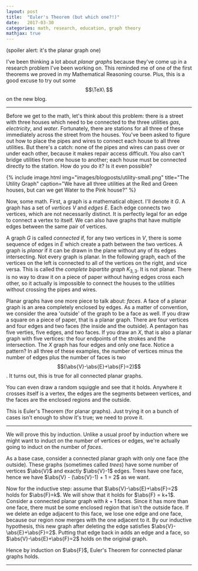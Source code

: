 ```yaml
---
layout: post
title:  "Euler's Theorem (but which one?!)"
date:   2017-03-30
categories: math, research, education, graph theory
mathjax: true
---
```


(spoiler alert: it's the planar graph one)


I've been thinking a lot about *planar graphs* because they've come up in a research problem I've been working on.  This reminded me of one of the first theorems we proved in my Mathematical Reasoning course.  Plus, this is a good excuse to try out some $$\TeX\ $$ on the new blog.

---

Before we get to the math, let's think about this problem: there is a street with three houses which need to be connected to the three utilities *gas*, *electricity*, and *water*.  Fortunately, there are stations for all three of these immediately across the street from the houses.  You've been asked to figure out how to place the pipes and wires to connect each house to all three utilities.  But there's a catch: none of the pipes and wires can pass over or under each other, because it makes repair access difficult.  You also can't bridge utilities from one house to another; each house must be connected directly to the station.  How do you do it?  Is it even possible?

{% include image.html
            img="images/blogposts/utility-small.png"
            title="The Utility Graph"
            caption="We have all three utilities at the Red and Green houses, but can we get Water to the Pink house?" %}




Now, some math.  First, a graph is a mathematical object.  I'll denote it $G$.  A graph has a set of *vertices* $V$ and *edges* $E$.  Each edge connects two vertices, which are not necessarily distinct.  It is perfectly legal for an edge to connect a vertex to itself. We can also have graphs that have multiple edges between the same pair of vertices.

A graph $G$ is called *connected* if, for any two vertices in $V$, there is some sequence of edges in $E$ which create a path between the two vertices.  A graph is *planar* if it can be drawn in the plane without any of its edges intersecting.  Not every graph is planar.  In the following graph, each of the vertices on the left is connected to all of the vertices on the right, and vice versa.  This is called the *complete bipartite graph* $K_{3,3}$.  It is not planar.  There is no way to draw it on a piece of paper without having edges cross each other, so it actually is impossible to connect the houses to the utilities without crossing the pipes and wires.

Planar graphs have one more piece to talk about: *faces*.  A face of a planar graph is an area completely enclosed by edges.  As a matter of convention, we consider the area 'outside' of the graph to be a face as well.  If you draw a square on a piece of paper, that is a planar graph.  There are four vertices and four edges and two faces (the inside and the outside).  A pentagon has five verties, five edges, and two faces.  If you draw an *X*, that is also a planar graph with five vertices: the four endpoints of the strokes and the intersection.  The *X* graph has four edges and only one face.  Notice a pattern?  In all three of these examples, the number of vertices minus the number of edges plus the number of faces is two $$(\abs{V}-\abs{E}+\abs{F}=2)$$.  It turns out, this is true for all connected planar graphs.

You can even draw a random squiggle and see that it holds.  Anywhere it crosses itself is a vertex, the edges are the segments between vertices, and the faces are the enclosed regions and the outside.

This is Euler's Theorem (for planar graphs).  Just trying it on a bunch of cases isn't enough to show it's true; we need to prove it.

----

We will prove this by induction. Unlike a usual proof by induction where we might want to induct on the number of vertices or edges, we're actually going to induct on the number of *faces*.  

As a base case, consider a connected planar graph with only one face (the outside).  These graphs (sometimes called *trees*) have some number of vertices $\abs{V}$ and exactly $\abs{V}-1$ edges.  Trees have one face, hence we have $\abs{V} - (\abs{V}-1) + 1  = 2$ as we want.

Now for the inductive step: assume that $\abs{V}-\abs{E}+\abs{F}=2$ holds for $\abs{F}=k$.  We will show that it holds for $\abs{F} = k+1$.  Consider a connected planar graph with $k+1$ faces.  Since it has more than one face, there must be some enclosed region that isn't the outside face.  If we delete an edge adjacent to this face, we lose one edge and one face, because our region now merges with the one adjacent to it.  By our inductive hypothesis, this new graph after deleting the edge satisfies $\abs{V}-\abs{E}+\abs{F}=2$. Putting that edge back in adds an edge and a face, so $\abs{V}-\abs{E}+\abs{F}=2$ holds on the original graph.

Hence by induction on $\abs{F}$, Euler's Theorem for connected planar graphs holds.

----


